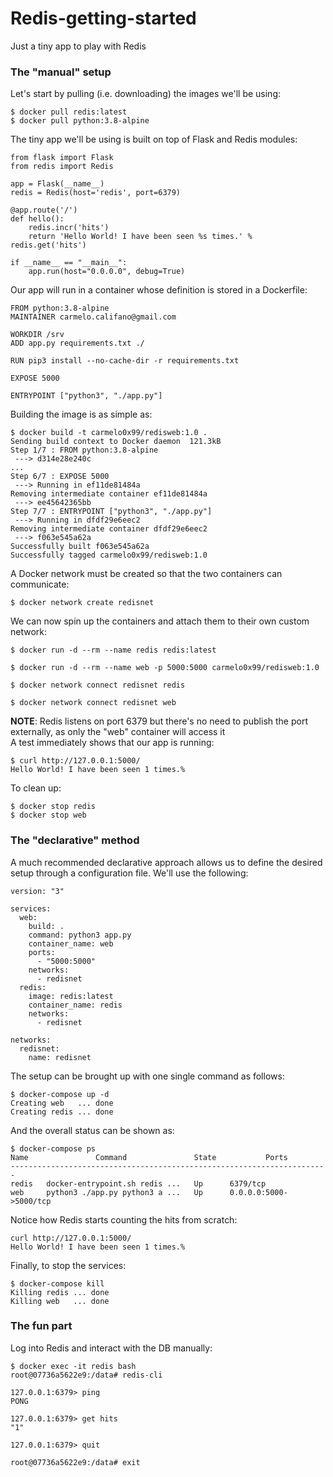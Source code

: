 # Redis-getting-started
Just a tiny app to play with Redis

### The "manual" setup
Let's start by pulling (i.e. downloading) the images we'll be using:
```
$ docker pull redis:latest
$ docker pull python:3.8-alpine
```

The tiny app we'll be using is built on top of Flask and Redis modules:
```
from flask import Flask
from redis import Redis

app = Flask(__name__)
redis = Redis(host='redis', port=6379)

@app.route('/')
def hello():
    redis.incr('hits')
    return 'Hello World! I have been seen %s times.' % redis.get('hits')

if __name__ == "__main__":
    app.run(host="0.0.0.0", debug=True)
```

Our app will run in a container whose definition is stored in a Dockerfile:
```
FROM python:3.8-alpine
MAINTAINER carmelo.califano@gmail.com

WORKDIR /srv
ADD app.py requirements.txt ./

RUN pip3 install --no-cache-dir -r requirements.txt

EXPOSE 5000

ENTRYPOINT ["python3", "./app.py"]
```

Building the image is as simple as:
```
$ docker build -t carmelo0x99/redisweb:1.0 .
Sending build context to Docker daemon  121.3kB
Step 1/7 : FROM python:3.8-alpine
 ---> d314e28e240c
...
Step 6/7 : EXPOSE 5000
 ---> Running in ef11de81484a
Removing intermediate container ef11de81484a
 ---> ee45642365bb
Step 7/7 : ENTRYPOINT ["python3", "./app.py"]
 ---> Running in dfdf29e6eec2
Removing intermediate container dfdf29e6eec2
 ---> f063e545a62a
Successfully built f063e545a62a
Successfully tagged carmelo0x99/redisweb:1.0
```

A Docker network must be created so that the two containers can communicate:
```
$ docker network create redisnet
```

We can now spin up the containers and attach them to their own custom network:
```
$ docker run -d --rm --name redis redis:latest

$ docker run -d --rm --name web -p 5000:5000 carmelo0x99/redisweb:1.0

$ docker network connect redisnet redis

$ docker network connect redisnet web
```
**NOTE**: Redis listens on port 6379 but there's no need to publish the port externally, as only the "web" container will access it</br>
A test immediately shows that our app is running:
```
$ curl http://127.0.0.1:5000/
Hello World! I have been seen 1 times.%
```

To clean up:
```
$ docker stop redis
$ docker stop web
```

### The "declarative" method
A much recommended declarative approach allows us to define the desired setup through a configuration file. We'll use the following:
```
version: "3"

services:
  web:
    build: .
    command: python3 app.py
    container_name: web
    ports:
      - "5000:5000"
    networks:
      - redisnet
  redis:
    image: redis:latest
    container_name: redis
    networks:
      - redisnet

networks:
  redisnet:
    name: redisnet
```

The setup can be brought up with one single command as follows:
```
$ docker-compose up -d
Creating web   ... done
Creating redis ... done
```

And the overall status can be shown as:
```
$ docker-compose ps
Name               Command               State           Ports
-----------------------------------------------------------------------
redis   docker-entrypoint.sh redis ...   Up      6379/tcp
web     python3 ./app.py python3 a ...   Up      0.0.0.0:5000->5000/tcp
```

Notice how Redis starts counting the hits from scratch:
```
curl http://127.0.0.1:5000/
Hello World! I have been seen 1 times.%
```

Finally, to stop the services:
```
$ docker-compose kill
Killing redis ... done
Killing web   ... done
```

### The fun part
Log into Redis and interact with the DB manually:
```
$ docker exec -it redis bash
root@07736a5622e9:/data# redis-cli

127.0.0.1:6379> ping
PONG

127.0.0.1:6379> get hits
"1"

127.0.0.1:6379> quit

root@07736a5622e9:/data# exit
```

